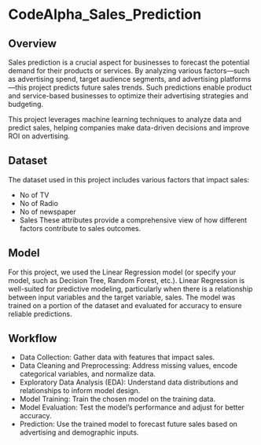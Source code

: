 # CodeAlpha_Sales_Prediction
## Overview
Sales prediction is a crucial aspect for businesses to forecast the potential demand for their products or services. By analyzing various factors—such as advertising spend, target audience segments, and advertising platforms—this project predicts future sales trends. Such predictions enable product and service-based businesses to optimize their advertising strategies and budgeting.


This project leverages machine learning techniques to analyze data and predict sales, helping companies make data-driven decisions and improve ROI on advertising.

## Dataset
The dataset used in this project includes various factors that impact sales:
* No of TV
* No of Radio
* No of newspaper
* Sales
These attributes provide a comprehensive view of how different factors contribute to sales outcomes.

## Model
For this project, we used the Linear Regression model (or specify your model, such as Decision Tree, Random Forest, etc.). Linear Regression is well-suited for predictive modeling, particularly when there is a relationship between input variables and the target variable, sales. The model was trained on a portion of the dataset and evaluated for accuracy to ensure reliable predictions.

## Workflow
* Data Collection: Gather data with features that impact sales.
* Data Cleaning and Preprocessing: Address missing values, encode categorical variables, and normalize data.
* Exploratory Data Analysis (EDA): Understand data distributions and relationships to inform model design.
* Model Training: Train the chosen model on the training data.
* Model Evaluation: Test the model’s performance and adjust for better accuracy.
* Prediction: Use the trained model to forecast future sales based on advertising and demographic inputs.
